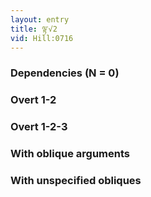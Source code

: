 ```yaml
---
layout: entry
title: ལྟ་√2
vid: Hill:0716
---
```

### Dependencies (N = 0)


### Overt 1-2


### Overt 1-2-3


### With oblique arguments


### With unspecified obliques
